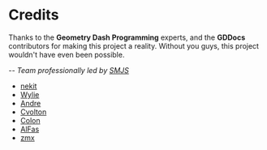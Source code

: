 # Credits

Thanks to the **Geometry Dash Programming** experts, and the **GDDocs** contributors for making this project a reality. Without you guys, this project wouldn't have even been possible.

*-- Team professionally led by [SMJS](https://github.com/SMJSGaming)*
- [nekit](https://github.com/nekitdev)
- [Wylie](https://github.com/Wyliemaster)
- [Andre](https://github.com/AndreNIH)
- [Cvolton](https://github.com/Cvolton)
- [Colon](https://github.com/GDColon)
- [AlFas](https://github.com/AlFasGD)
- [zmx](https://github.com/kyurime)
